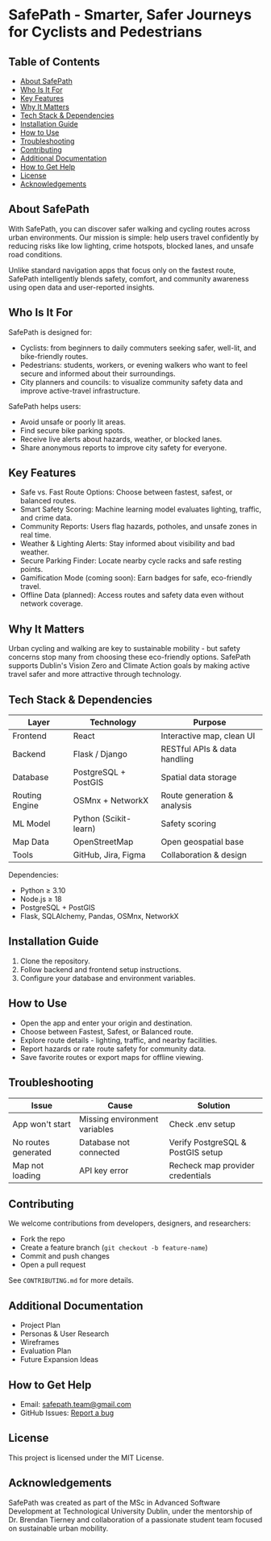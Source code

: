 # SafePath - Smarter, Safer Journeys for Cyclists and Pedestrians

## Table of Contents
- [About SafePath](#about-safepath)
- [Who Is It For](#who-is-it-for)
- [Key Features](#key-features)
- [Why It Matters](#why-it-matters)
- [Tech Stack & Dependencies](#tech-stack--dependencies)
- [Installation Guide](#installation-guide)
- [How to Use](#how-to-use)
- [Troubleshooting](#troubleshooting)
- [Contributing](#contributing)
- [Additional Documentation](#additional-documentation)
- [How to Get Help](#how-to-get-help)
- [License](#license)
- [Acknowledgements](#acknowledgements)

## About SafePath

With SafePath, you can discover safer walking and cycling routes across urban environments. Our mission is simple: help users travel confidently by reducing risks like low lighting, crime hotspots, blocked lanes, and unsafe road conditions.

Unlike standard navigation apps that focus only on the fastest route, SafePath intelligently blends safety, comfort, and community awareness using open data and user-reported insights.

## Who Is It For

SafePath is designed for:

- Cyclists: from beginners to daily commuters seeking safer, well-lit, and bike-friendly routes.
- Pedestrians: students, workers, or evening walkers who want to feel secure and informed about their surroundings.
- City planners and councils: to visualize community safety data and improve active-travel infrastructure.

SafePath helps users:

- Avoid unsafe or poorly lit areas.
- Find secure bike parking spots.
- Receive live alerts about hazards, weather, or blocked lanes.
- Share anonymous reports to improve city safety for everyone.

## Key Features

- Safe vs. Fast Route Options: Choose between fastest, safest, or balanced routes.
- Smart Safety Scoring: Machine learning model evaluates lighting, traffic, and crime data.
- Community Reports: Users flag hazards, potholes, and unsafe zones in real time.
- Weather & Lighting Alerts: Stay informed about visibility and bad weather.
- Secure Parking Finder: Locate nearby cycle racks and safe resting points.
- Gamification Mode (coming soon): Earn badges for safe, eco-friendly travel.
- Offline Data (planned): Access routes and safety data even without network coverage.

## Why It Matters

Urban cycling and walking are key to sustainable mobility - but safety concerns stop many from choosing these eco-friendly options. SafePath supports Dublin's Vision Zero and Climate Action goals by making active travel safer and more attractive through technology.

## Tech Stack & Dependencies

| Layer           | Technology             | Purpose                         |
|-----------------|----------------------|---------------------------------|
| Frontend        | React                | Interactive map, clean UI       |
| Backend         | Flask / Django       | RESTful APIs & data handling    |
| Database        | PostgreSQL + PostGIS | Spatial data storage            |
| Routing Engine  | OSMnx + NetworkX     | Route generation & analysis     |
| ML Model        | Python (Scikit-learn)| Safety scoring                  |
| Map Data        | OpenStreetMap        | Open geospatial base            |
| Tools           | GitHub, Jira, Figma  | Collaboration & design          |

Dependencies:

- Python ≥ 3.10
- Node.js ≥ 18
- PostgreSQL + PostGIS
- Flask, SQLAlchemy, Pandas, OSMnx, NetworkX

## Installation Guide

1. Clone the repository.
2. Follow backend and frontend setup instructions.
3. Configure your database and environment variables.

## How to Use

- Open the app and enter your origin and destination.
- Choose between Fastest, Safest, or Balanced route.
- Explore route details - lighting, traffic, and nearby facilities.
- Report hazards or rate route safety for community data.
- Save favorite routes or export maps for offline viewing.

## Troubleshooting

| Issue                | Cause                        | Solution                       |
|----------------------|------------------------------|--------------------------------|
| App won't start      | Missing environment variables| Check .env setup               |
| No routes generated  | Database not connected       | Verify PostgreSQL & PostGIS setup |
| Map not loading      | API key error               | Recheck map provider credentials |

## Contributing

We welcome contributions from developers, designers, and researchers:

- Fork the repo
- Create a feature branch (`git checkout -b feature-name`)
- Commit and push changes
- Open a pull request

See `CONTRIBUTING.md` for more details.

## Additional Documentation

- Project Plan
- Personas & User Research
- Wireframes
- Evaluation Plan
- Future Expansion Ideas

## How to Get Help

- Email: safepath.team@gmail.com
- GitHub Issues: [Report a bug](https://github.com/yourusername/SafePath/issues)

## License

This project is licensed under the MIT License.

## Acknowledgements

SafePath was created as part of the MSc in Advanced Software Development at Technological University Dublin, under the mentorship of Dr. Brendan Tierney and collaboration of a passionate student team focused on sustainable urban mobility.
